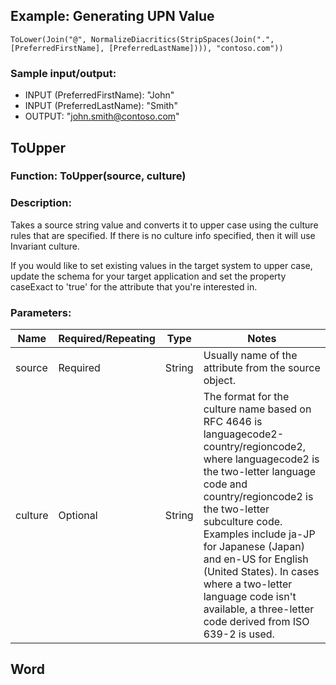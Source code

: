 ## Example: Generating UPN Value

```
ToLower(Join("@", NormalizeDiacritics(StripSpaces(Join(".", [PreferredFirstName], [PreferredLastName]))), "contoso.com"))
```

### Sample input/output:

- INPUT (PreferredFirstName): "John"
- INPUT (PreferredLastName): "Smith"
- OUTPUT: "john.smith@contoso.com"

## ToUpper

### Function: ToUpper(source, culture)

### Description:

Takes a source string value and converts it to upper case using the culture rules that are specified. If there is no culture info specified, then it will use Invariant culture.

If you would like to set existing values in the target system to upper case, update the schema for your target application and set the property caseExact to 'true' for the attribute that you're interested in.

### Parameters:

| Name      | Required/Repeating | Type   | Notes                                                                                                                                                                                                                 |
|-----------|--------------------|--------|-----------------------------------------------------------------------------------------------------------------------------------------------------------------------------------------------------------------------|
| source    | Required           | String | Usually name of the attribute from the source object.                                                                                                                                                                 |
| culture   | Optional           | String | The format for the culture name based on RFC 4646 is languagecode2-country/regioncode2, where languagecode2 is the two-letter language code and country/regioncode2 is the two-letter subculture code. Examples include ja-JP for Japanese (Japan) and en-US for English (United States). In cases where a two-letter language code isn't available, a three-letter code derived from ISO 639-2 is used. |

## Word
